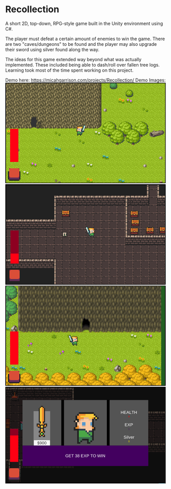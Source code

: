# Recollection

A short 2D, top-down, RPG-style game built in the Unity environment using C#. 

The player must defeat a certain amount of enemies to win the game. There are two "caves/dungeons" to be found and the player may also upgrade their sword using silver found along the way.

The ideas for this game extended way beyond what was actually implemented. These included being able to dash/roll over fallen tree logs. Learning took most of the time spent working on this project. 

Demo here: https://micahgarrison.com/projects/Recollection/
Demo Images:
![DemoImage1](https://github.com/g-micah/Recollection/blob/master/Artwork/DemoImages/DemoImage1.png)
![DemoImage2](https://github.com/g-micah/Recollection/blob/master/Artwork/DemoImages/DemoImage2.png)
![DemoImage3](https://github.com/g-micah/Recollection/blob/master/Artwork/DemoImages/DemoImage3.png)
![DemoImage4](https://github.com/g-micah/Recollection/blob/master/Artwork/DemoImages/DemoImage4.png)

